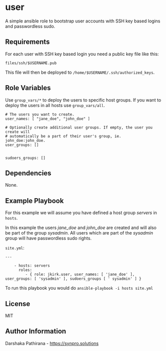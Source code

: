 user
====

A simple ansible role to bootstrap user accounts with SSH key based logins and passwordless sudo.

Requirements
------------

For each user with SSH key based login you need a public key file like this:

`files/ssh/$USERNAME.pub`

This file will then be deployed to `/home/$USERNAME/.ssh/authorized_keys`.

Role Variables
--------------

Use `group_vars/*` to deploy the users to specific host groups. If you want to deploy the users in all hosts use `group_vars/all`.


```
# The users you want to create.
user_names: [ "jane_doe", "john_doe" ]

# Optionally create additional user groups. If empty, the user you create will
# automatically be a part of their user's group, ie. john_doe:john_doe.
user_groups: []


sudoers_groups: []
```

Dependencies
------------

None.

Example Playbook
----------------

For this example we will assume you have defined a host group *servers* in `hosts`.

In this example the users *jane_doe* and *john_doe* are created and will also be part of the group *sysadmin*.
All users which are part of the *sysadmin* group will have passwordless sudo rights.


`site.yml`:

```
---

    - hosts: servers
      roles:
         - { role: jkirk.user, user_names: [ 'jane_doe' ], user_groups: [ 'sysadmin' ], sudoers_groups [ ' sysadmin' ] }
```

To run this playbook you would do `ansible-playbook -i hosts site.yml`

License
-------

MIT

Author Information
------------------

Darshaka Pathirana - https://synpro.solutions
